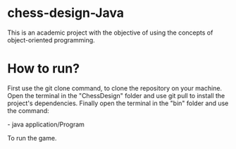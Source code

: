 # chess-design-Java
This is an academic project with the objective of using the concepts of object-oriented programming.
# How to run?
<p/>First use the git clone command, to clone the repository on your machine. Open the terminal in the "ChessDesign" folder and use git pull to install the project's dependencies. Finally open the terminal in the "bin" folder and use the command:</p>
 - java application/Program
</p>To run the game.</p>
